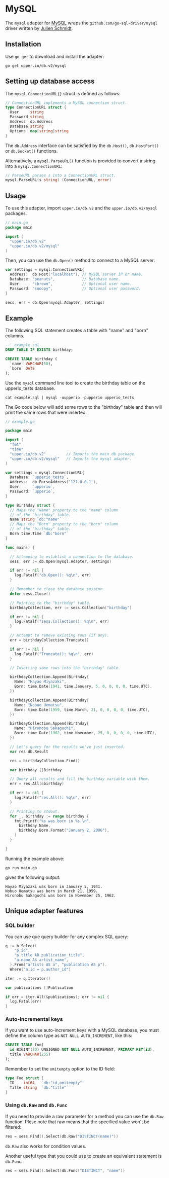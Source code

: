 # MySQL

The `mysql` adapter for [MySQL][2] wraps the `github.com/go-sql-driver/mysql`
driver written by [Julien Schmidt][1].

## Installation

Use `go get` to download and install the adapter:

```
go get upper.io/db.v2/mysql
```

## Setting up database access

The `mysql.ConnectionURL{}` struct is defined as follows:

```go
// ConnectionURL implements a MySQL connection struct.
type ConnectionURL struct {
  User     string
  Password string
  Address  db.Address
  Database string
  Options  map[string]string
}
```

The `db.Address` interface can be satisfied by the `db.Host()`, `db.HostPort()`
or `db.Socket()` functions.

Alternatively, a `mysql.ParseURL()` function is provided to convert a string
into a `mysql.ConnectionURL`:

```go
// ParseURL parses s into a ConnectionURL struct.
mysql.ParseURL(s string) (ConnectionURL, error)
```

## Usage

To use this adapter, import `upper.io/db.v2` and the `upper.io/db.v2/mysql` packages.

```go
// main.go
package main

import (
  "upper.io/db.v2"
  "upper.io/db.v2/mysql"
)
```

Then, you can use the `db.Open()` method to connect to a MySQL server:

```go
var settings = mysql.ConnectionURL{
  Address:  db.Host("localhost"), // MySQL server IP or name.
  Database: "peanuts",            // Database name.
  User:     "cbrown",             // Optional user name.
  Password: "snoopy",             // Optional user password.
}

sess, err = db.Open(mysql.Adapter, settings)
```

## Example

The following SQL statement creates a table with "name" and "born"
columns.

```sql
--' example.sql
DROP TABLE IF EXISTS birthday;

CREATE TABLE birthday (
  `name` VARCHAR(50),
  `born` DATE
);
```

Use the `mysql` command line tool to create the birthday table on the
upperio_tests database.

```
cat example.sql | mysql -uupperio -pupperio upperio_tests
```

The Go code below will add some rows to the "birthday" table and then will
print the same rows that were inserted.

```go
// example.go

package main

import (
  "fmt"
  "time"
  "upper.io/db.v2"         // Imports the main db package.
  "upper.io/db.v2/mysql"   // Imports the mysql adapter.
)

var settings = mysql.ConnectionURL{
  Database: `upperio_tests`,
  Address:  db.ParseAddress(`127.0.0.1`),
  User:     `upperio`,
  Password: `upperio`,
}

type Birthday struct {
  // Maps the "Name" property to the "name" column
  // of the "birthday" table.
  Name string `db:"name"`
  // Maps the "Born" property to the "born" column
  // of the "birthday" table.
  Born time.Time `db:"born"`
}

func main() {

  // Attemping to establish a connection to the database.
  sess, err := db.Open(mysql.Adapter, settings)

  if err != nil {
    log.Fatalf("db.Open(): %q\n", err)
  }

  // Remember to close the database session.
  defer sess.Close()

  // Pointing to the "birthday" table.
  birthdayCollection, err := sess.Collection("birthday")

  if err != nil {
    log.Fatalf("sess.Collection(): %q\n", err)
  }

  // Attempt to remove existing rows (if any).
  err = birthdayCollection.Truncate()

  if err != nil {
    log.Fatalf("Truncate(): %q\n", err)
  }

  // Inserting some rows into the "birthday" table.

  birthdayCollection.Append(Birthday{
    Name: "Hayao Miyazaki",
    Born: time.Date(1941, time.January, 5, 0, 0, 0, 0, time.UTC),
  })

  birthdayCollection.Append(Birthday{
    Name: "Nobuo Uematsu",
    Born: time.Date(1959, time.March, 21, 0, 0, 0, 0, time.UTC),
  })

  birthdayCollection.Append(Birthday{
    Name: "Hironobu Sakaguchi",
    Born: time.Date(1962, time.November, 25, 0, 0, 0, 0, time.UTC),
  })

  // Let's query for the results we've just inserted.
  var res db.Result

  res = birthdayCollection.Find()

  var birthday []Birthday

  // Query all results and fill the birthday variable with them.
  err = res.All(&birthday)

  if err != nil {
    log.Fatalf("res.All(): %q\n", err)
  }

  // Printing to stdout.
  for _, birthday := range birthday {
    fmt.Printf("%s was born in %s.\n",
      birthday.Name,
      birthday.Born.Format("January 2, 2006"),
    )
  }

}
```

Running the example above:

```
go run main.go
```

gives the following output:

```
Hayao Miyazaki was born in January 5, 1941.
Nobuo Uematsu was born in March 21, 1959.
Hironobu Sakaguchi was born in November 25, 1962.
```

## Unique adapter features

### SQL builder

You can use que query builder for any complex SQL query:

```go
q := b.Select(
    "p.id",
    "p.title AD publication_title",
    "a.name AS artist_name",
  ).From("artists AS a", "publication AS p").
  Where("a.id = p.author_id")

iter := q.Iterator()

var publications []Publication

if err = iter.All(&publications); err != nil {
  log.Fatal(err)
}
```

### Auto-incremental keys

If you want to use auto-increment keys with a MySQL database,
you must define the column type as `NOT NULL AUTO_INCREMENT`, like this:

```sql
CREATE TABLE foo(
  id BIGINT(20) UNSIGNED NOT NULL AUTO_INCREMENT, PRIMARY KEY(id),
  title VARCHAR(255)
);
```

Remember to set the `omitempty` option to the ID field:

```go
type Foo struct {
  ID    int64   `db:"id,omitempty"`
  Title string  `db:"title"`
}
```

### Using `db.Raw` and `db.Func`

If you need to provide a raw parameter for a method you can use the `db.Raw`
function. Plese note that raw means that the specified value won't be filtered:

```go
res = sess.Find().Select(db.Raw("DISTINCT(name)"))
```

`db.Raw` also works for condition values.

Another useful type that you could use to create an equivalent statement is
`db.Func`:

```go
res = sess.Find().Select(db.Func("DISTINCT", "name"))
```

[1]: https://github.com/go-sql-driver/mysql
[2]: http://www.mysql.com
